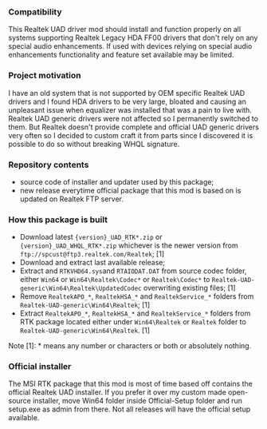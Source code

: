 ### Compatibility
This Realtek UAD driver mod should install and function properly on all systems supporting Realtek Legacy HDA FF00 drivers that don't rely on any special audio enhancements. If used with devices relying on special audio enhancements functionality and feature set available may be limited.
### Project motivation
I have an old system that is not supported by OEM specific Realtek UAD drivers and I found HDA drivers to be very large, bloated and causing an unpleasant issue when equalizer was installed that was a pain to live with. Realtek UAD generic drivers were not affected so I permanently switched to them. But Realtek doesn't provide complete and official UAD generic drivers very often so I decided to custom craft it from parts since I discovered it is possible to do so without breaking WHQL signature.
### Repository contents
- source code of installer and updater used by this package;
- new release everytime official package that this mod is based on is updated on Realtek FTP server.
### How this package is built
- Download latest `{version}_UAD_RTK*.zip` or  `{version}_UAD_WHQL_RTK*.zip` whichever is the newer version from `ftp://spcust@ftp3.realtek.com/Realtek`; [1]
- Download and extract last available release;
- Extract and  `RTKVHD64.sys`and `RTAIODAT.DAT` from source codec folder, either `Win64` or `Win64\Realtek\Codec*` or `Realtek\Codec*` to `Realtek-UAD-generic\Win64\Realtek\UpdatedCodec` overwriting existing files; [1]
- Remove `RealtekAPO_*`, `RealtekHSA_*` and `RealtekService_*` folders from `Realtek-UAD-generic\Win64\Realtek`; [1]
- Extract `RealtekAPO_*`, `RealtekHSA_*` and `RealtekService_*` folders from RTK package located either under `Win64\Realtek` or `Realtek` folder to `Realtek-UAD-generic\Win64\Realtek`. [1]

Note [1]: * means any number or characters or both or absolutely nothing.
### Official installer
The MSI RTK package that this mod is most of time based off contains the official Realtek UAD installer. If you prefer it over my custom made open-source installer, move Win64 folder inside Official-Setup folder and run setup.exe as admin from there. Not all releases will have the official setup available.
